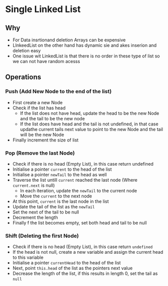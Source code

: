 # Single Linked List

## Why

- For Data insrtionand deletion Arrays can be expensive
- LInkeedList on the other hand has dynamic sie and akes inserion and deletion easy
- One issue wit LinkedList is that there is no order in these type of list so we can not have random acesss

## Operations

### Push (Add New Node to the end of the list)

- First create a new Node
- Check if the list has head
  - If the list does not have head, update the head to be the new Node and the tail to be the new node
  - If the list does have head and the tail is not undefined, in that case updathe current tails next value to point to the new Node and the tail will be the new Node
- Finally increment the size of list

### Pop (Remove the last Node)

- Check if there is no head (Empty List), in this case return undefined
- Initialise a pointer `current` to the head of the list
- Initialise a pointer `newTail` to the head as well
- Traverse the list untill `current` reached the last node (Where `current.next` is null)
  - In each iteration, update the `newTail` to the current node
  - Move the `current` to the next node
- At this point, `current` is the last node in the list
- Update the tail of the list as the `newTail`
- Set the next of the tail to be null
- Decrement the length
- Finally f the list becomes empty, set both head and tail to be null

### Shift (Deleting the first Node)

- Check if there is no head (Empty List), in this case return `undefined`
- If the head is not null, create a new variable and assign the current head to this variable
- Initialise a pointer `currentHead` to the head of the list
- Next, point `this.head` of the list as the pointers next value
- Decrease the length of the list, if this results in length 0, set the tail as `null`
